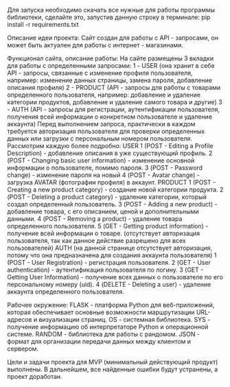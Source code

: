 Для запуска необходимо скачать все нужные для работы программы библиотеки, сделайте это, запустив данную строку в терминале: pip install -r requirements.txt

Описание идеи проекта:
Сайт создан для работы с API - запросами, он может быть актуален для работы с интернет - магазинами.

Функционал сайта, описание работы:
На сайте размещены 3 вкладки для работы с определенными запросами:
1 - USER (она хранит в себе API - запросы, связанные с изменение профиля пользователя, например: изменение данных страницы, замена пароля, добавление описания профиля)
2 - PRODUCT (API - запросы для работы с товарами определенного пользователя, например: добавление и удаление категории продуктов, добавление и удаление самого товара и другие)
3 - AUTH (API - запросы для регистрации, аутентификации пользователя, получения всей информации о конкретном пользователе и удаление аккаунта)
Перед выполнением запроса, практически в каждом требуется авторизация пользователя для проверки определенных данных или загрузки с персональным номером пользователя.
Рассмотрим каждую более подробно:
USER
1 (POST - Editing a Profile Description) - добавление описания в уже существующий профиль.
2 (POST - Changing basic user information) - изменение основной информации о пользователе, помимо пароля.
3 (POST - Password change) - изменение пароля на новый
4 (POST - Avatar change) - загрузка AVATAR (фотографии профиля) в аккаунт.
PRODUCT
1 (POST - Creating a new product category) - создание новой категории продукта.
2 (POST - Deleting a product category) - удаление категории, который создал определенный пользователь.
3 (POST - Adding a new product) - добавление товара, с его описанием, ценой и дополнительными данными.
4 (POST - Removing a product) - удаление товара определенного пользователя.
5 (GET - Getting product information) - получение всей информации о товаре. (отсутствует авторизация пользователя, так как данное действие разрешено для всех пользователей)
AUTH (на данной странице отсутствует авторизация, потому что она предназначена для создания аккаунта пользователя)
1 (POST - User Registration) - регистрация пользователя.
2 (GET - User authentication) - аутентификация пользователя по логину.
3 (GET - Getting User Information) - получение всех данных о пользователе по его персональному номеру (uid).
4 (DELETE - Deleting a user) - удаление аккаунта определенного пользователя.

Рабочее окружение:
FLASK - платформа Python для веб-приложений, которая обеспечивает основные возможности маршрутизации URL-адресов и визуализации страниц.
OS - системная библиотека.
SYS - получение информацию об интерпретаторе Python и операционной системе.
RANDOM - библиотека для работы с рандомом.
JSON - формат для организации передачи данных между клиентом и сервером.

Цели и задачи проекта для MVP (минимальный действующий продукт) выполнены. В дальнейшем, все найденные ошибки будут устранены, а проект доработан.
